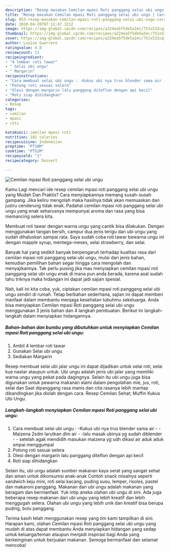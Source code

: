 ```yaml
---
description: "Resep masakan Cemilan mpasi Roti panggang selai ubi ungu | Cara Buat Cemilan mpasi Roti panggang selai ubi ungu Yang Menggugah Selera"
title: "Resep masakan Cemilan mpasi Roti panggang selai ubi ungu | Cara Buat Cemilan mpasi Roti panggang selai ubi ungu Yang Menggugah Selera"
slug: 953-resep-masakan-cemilan-mpasi-roti-panggang-selai-ubi-ungu-cara-buat-cemilan-mpasi-roti-panggang-selai-ubi-ungu-yang-menggugah-selera
date: 2020-04-26T07:12:47.321Z
image: https://img-global.cpcdn.com/recipes/a224ea5f5de5a2ec/751x532cq70/cemilan-mpasi-roti-panggang-selai-ubi-ungu-foto-resep-utama.jpg
thumbnail: https://img-global.cpcdn.com/recipes/a224ea5f5de5a2ec/751x532cq70/cemilan-mpasi-roti-panggang-selai-ubi-ungu-foto-resep-utama.jpg
cover: https://img-global.cpcdn.com/recipes/a224ea5f5de5a2ec/751x532cq70/cemilan-mpasi-roti-panggang-selai-ubi-ungu-foto-resep-utama.jpg
author: Louise Guerrero
ratingvalue: 4.8
reviewcount: 11
recipeingredient:
- "4 lembar roti tawar"
- " Selai ubi ungu"
- " Margarin"
recipeinstructions:
- "Cara membuat selai ubi ungu : -Kukus ubi nya trus blender sama air -Maizena 2sdm larutkan dlm air -lalu masak ubinya yg sudah diblender - setelah agak mendidih masukan maizena yg udh dikasi air aduk aduk smpai menggumpal"
- "Potong roti sesuai selera"
- "Olesi dengan margarin lalu panggang diteflon dengan api kecil"
- "Roti siap dihidangkan"
categories:
- Resep
tags:
- cemilan
- mpasi
- roti

katakunci: cemilan mpasi roti 
nutrition: 182 calories
recipecuisine: Indonesian
preptime: "PT10M"
cooktime: "PT52M"
recipeyield: "1"
recipecategory: Dessert

---
```



![Cemilan mpasi Roti panggang selai ubi ungu](https://img-global.cpcdn.com/recipes/a224ea5f5de5a2ec/751x532cq70/cemilan-mpasi-roti-panggang-selai-ubi-ungu-foto-resep-utama.jpg)

Kamu Lagi mencari ide resep cemilan mpasi roti panggang selai ubi ungu yang Mudah Dan Praktis? Cara menyiapkannya memang susah-susah gampang. Jika keliru mengolah maka hasilnya tidak akan memuaskan dan justru cenderung tidak enak. Padahal cemilan mpasi roti panggang selai ubi ungu yang enak seharusnya mempunyai aroma dan rasa yang bisa memancing selera kita.

Membuat roti tawar dengan warna ungu yang cantik bisa dilakukan. Dengan menggunakan tangan bersih, campur dua jenis terigu dan ubi ungu yang sudah dihaluskan sampai rata. Saya sudah coba roti tawar bewarna ungu ini dengan mapple syrup, mentega-meses, selai strawberry, dan selai.

Banyak hal yang sedikit banyak berpengaruh terhadap kualitas rasa dari cemilan mpasi roti panggang selai ubi ungu, mulai dari jenis bahan, kemudian pemilihan bahan segar hingga cara mengolah dan menyajikannya. Tak perlu pusing jika mau menyiapkan cemilan mpasi roti panggang selai ubi ungu enak di mana pun anda berada, karena asal sudah tahu triknya maka hidangan ini dapat jadi sajian spesial.


Nah, kali ini kita coba, yuk, ciptakan cemilan mpasi roti panggang selai ubi ungu sendiri di rumah. Tetap berbahan sederhana, sajian ini dapat memberi manfaat dalam membantu menjaga kesehatan tubuhmu sekeluarga. Anda bisa menyiapkan Cemilan mpasi Roti panggang selai ubi ungu menggunakan 3 jenis bahan dan 4 langkah pembuatan. Berikut ini langkah-langkah dalam menyiapkan hidangannya.

<!--inarticleads1-->

##### Bahan-bahan dan bumbu yang dibutuhkan untuk menyiapkan Cemilan mpasi Roti panggang selai ubi ungu:

1. Ambil 4 lembar roti tawar
1. Gunakan  Selai ubi ungu
1. Sediakan  Margarin


Resep membuat selai ubi jalar ungu ini dapat dijadikan untuk selai roti, selai kue nastar ataupun untuk. Ubi ungu adalah jenis ubi jalar yang memiliki warna ungu yang pekat pada dagingnya. Selain itu ubi ungu juga bisa digunakan untuk pewarna makanan alami dalam pengolahan mie, jus, roti, selai dan Saat dipanggang rasa manis dan cita rasanya lebih mantap dibandingkan jika diolah dengan cara. Resep Cemilan Sehat; Muffin Kukus Ubi Ungu. 

<!--inarticleads2-->

##### Langkah-langkah menyiapkan Cemilan mpasi Roti panggang selai ubi ungu:

1. Cara membuat selai ubi ungu : -Kukus ubi nya trus blender sama air - -Maizena 2sdm larutkan dlm air - -lalu masak ubinya yg sudah diblender - - setelah agak mendidih masukan maizena yg udh dikasi air aduk aduk smpai menggumpal
1. Potong roti sesuai selera
1. Olesi dengan margarin lalu panggang diteflon dengan api kecil
1. Roti siap dihidangkan


Selain itu, ubi ungu adalah sumber makanan kaya serat yang sangat sehat dan aman untuk dikonsumsi anak-anak Contoh snack misalnya seperti sandwich keju mini, roti selai kacang, puding susu, lemper, risoles, pastel dan makaroni panggang. Makanan dari ubi ungu adalah makanan yang beragam dan bermanfaat. Yuk intip aneka olahan ubi ungu di sini. Ada juga beberapa resep makanan dari ubi ungu yang lebih kreatif dan lebih menggugah selera. Olahan ubi ungu yang lebih unik dan kreatif bisa berupa puding, bolu panggang. 

Terima kasih telah menggunakan resep yang tim kami tampilkan di sini. Harapan kami, olahan Cemilan mpasi Roti panggang selai ubi ungu yang mudah di atas dapat membantu Anda menyiapkan hidangan yang sedap untuk keluarga/teman ataupun menjadi inspirasi bagi Anda yang berkeinginan untuk berjualan makanan. Semoga bermanfaat dan selamat mencoba!
